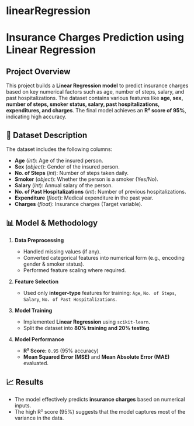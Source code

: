 # linearRegression
# Insurance Charges Prediction using Linear Regression

## Project Overview
This project builds a **Linear Regression model** to predict insurance charges based on key numerical factors such as age, number of steps, salary, and past hospitalizations. The dataset contains various features like **age, sex, number of steps, smoker status, salary, past hospitalizations, expenditures, and charges**. The final model achieves an **R² score of 95%**, indicating high accuracy.

## 📂 Dataset Description
The dataset includes the following columns:
- **Age** (*int*): Age of the insured person.
- **Sex** (*object*): Gender of the insured person.
- **No. of Steps** (*int*): Number of steps taken daily.
- **Smoker** (*object*): Whether the person is a smoker (Yes/No).
- **Salary** (*int*): Annual salary of the person.
- **No. of Past Hospitalizations** (*int*): Number of previous hospitalizations.
- **Expenditure** (*float*): Medical expenditure in the past year.
- **Charges** (*float*): Insurance charges (Target variable).

## 📊 Model & Methodology
1. **Data Preprocessing**
   - Handled missing values (if any).
   - Converted categorical features into numerical form (e.g., encoding gender & smoker status).
   - Performed feature scaling where required.

2. **Feature Selection**
   - Used only **integer-type** features for training: `Age`, `No. of Steps`, `Salary`, `No. of Past Hospitalizations`.

3. **Model Training**
   - Implemented **Linear Regression** using `scikit-learn`.
   - Split the dataset into **80% training and 20% testing**.

4. **Model Performance**
   - **R² Score:** `0.95` (95% accuracy)
   - **Mean Squared Error (MSE)** and **Mean Absolute Error (MAE)** evaluated.

## 📈 Results
- The model effectively predicts **insurance charges** based on numerical inputs.
- The high R² score (95%) suggests that the model captures most of the variance in the data.
